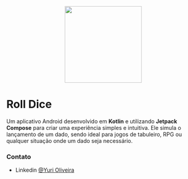 <p align="center">
  <img src="https://github.com/user-attachments/assets/ed8fb6a8-54c5-4fcc-b207-320bcd50641e" width="200">
</p>

# Roll Dice

Um aplicativo Android desenvolvido em **Kotlin** e utilizando **Jetpack Compose** para criar uma
experiência simples e intuitiva. Ele simula o lançamento de um dado, sendo ideal para jogos de tabuleiro,
RPG ou qualquer situação onde um dado seja necessário.

### Contato

- Linkedin [@Yuri Oliveira](https://www.linkedin.com/in/yuri-sales-de-oliveira)
